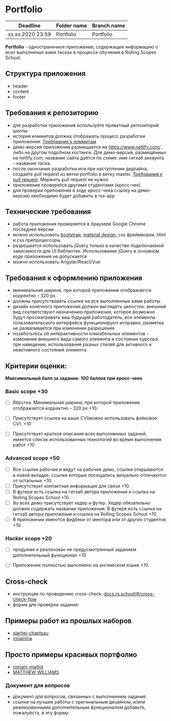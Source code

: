 # Portfolio

| Deadline        | Folder name | Branch name |
| ---------------- | ----------- | ----------- |
| xx.xx.2020 23:59 | Portfolio    | Portfolio  |


**Portfolio** - одностраничное приложение, содержащее информацию о всех выполненых вами тасках в процессе обучения в Rolling Scopes School.

## Структура приложения
- header
- content
- footer

## Требования к репозиторию

- для разработки приложения используйте приватный репозиторий школы
- история коммитов должна отображать процесс разработки приложения. [Требования к коммитам](https://docs.rs.school/#/git-convention)
- демо-версия приложения размещается на  https://www.netlify.com/ , либо на другом подобном хостинге. Для демо-версий, размещённых на netlify.com, название сайта даётся по схеме: имя гитхаб аккаунта - название таска.
- после окончания разработки или при наступлении дедлайна, создайте pull request из ветки portfolio в ветку master. [Требования к pull request](https://docs.rs.school/#/stage2?id=Описание-pull-request-должно-содержать-следующую-информацию). Мержить pull request не нужно
- приложение проверятся другими студентами (кросс-чек)
- для проверки приложения в ходе кросс-чека ссылку на демо-версию  необходимо будет добавить в rss-app

## Технические требования
- работа приложения проверяется в браузере Google Chrome последней версии
- можно использовать [bootstrap](https://getbootstrap.com/), [material design](https://material.io/), css фреймворки, html и css препроцессоры
- разрешается использовать jQuery только в качестве подключаемой зависимости для UI библиотек. Использование jQuery в основном коде приложения не допускается
- можно использовать Angular/React/Vue

## Требования к оформлению приложения
- минимальная ширина, при которой приложение отображается корректно – 320 рх.
- должны присутствовать ссылки на все выполненные вами работы.
- дизайн конечного приложения должен выглядеть целостно: внешний вид соответствуют назначению приложения, которое возможно будут просматривать ваш будущий работодатель, все элементы пользовательского интерфейса функционируют исправно, разметка не разваливается при изменении разрешения
- позаботьтесь об интерактивности кликабельных элементов - изменение внешнего вида самого элемента и состояния курсора при наведении, использование разных стилей для активного и неактивного состояния элемента

## Критерии оценки:
**Максимальный балл за задание: 100 баллов при кросс-чеке**

### Basic scope +30
- [ ] Вёрстка. Минимальная ширина, при которой приложение отображается корректно – 320 рх +10.
- [ ] Присутствует ссылка на ваше CV(можно использовать фейковое CV). +10
- [ ] Присутствует краткое описание всех выполненных заданий, имеется список использованных технологий во время выполнения работ +10


### Advanced scope +50
- [ ] Все ссылки рабочие и ведут на рабочее демо, ссылки открываются в новой вкладке, ссылки которые посещались визуально отличаются от остальных +10.
- [ ] Присутствует контактная информация для связи +10.
- [ ] В футере есть ссылка на гитхаб автора приложения и ссылка на Rolling Scopes School +10.
- [ ] Во всех демо присутствует хедер и футер. Хедер обязательно должен содержать название приложения. В футере есть ссылка на гитхаб автора приложения и ссылка на Rolling Scopes School +10.
- [ ] В приложении имеются фидбеки от ментора или от других студентов +10.

### Hacker scope +20
- [ ] продуман и реализован не предусмотренный заданием дополнительный функционал +10
- [ ] Приложение полностью выполнено на английском языке +10.


## Cross-check
- инструкция по проведению cross-check: [docs.rs.school/#/cross-check-flow](https://docs.rs.school/#/cross-check-flow)
- форма для проверки задания:


## Примеры работ из прошлых наборов
- [siarhei-chaptsau](https://siarhei-chaptsau.github.io/)
- [irinainina](https://irinainina.github.io/rss-portfolio/)

## Просто примеры красивых портфолио
- [romain-maillot](https://www.romain-maillot.com/)
- [MATTHEW WILLIAMS](http://findmatthew.com/)



### Документ для вопросов
- документ для вопросов, связанных с выполнением задания:
- ссылки на лучшие работы с оригинальным дизайном, и/или реализованными дополнительным функционалом добавьте, пожалуйста, в эту форму:
